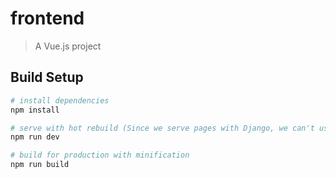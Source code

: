 # frontend

> A Vue.js project

## Build Setup

``` bash
# install dependencies
npm install

# serve with hot rebuild (Since we serve pages with Django, we can't use hot-reload)
npm run dev

# build for production with minification
npm run build
```
